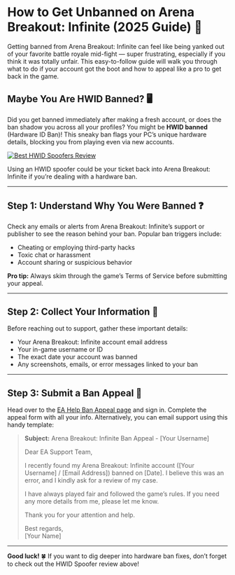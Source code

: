 # How to Get Unbanned on Arena Breakout: Infinite (2025 Guide) 🚀

Getting banned from Arena Breakout: Infinite can feel like being yanked out of your favorite battle royale mid-fight — super frustrating, especially if you think it was totally unfair. This easy-to-follow guide will walk you through what to do if your account got the boot and how to appeal like a pro to get back in the game.

## Maybe You Are HWID Banned? 🖥️

Did you get banned immediately after making a fresh account, or does the ban shadow you across all your profiles? You might be **HWID banned** (Hardware ID Ban)! This sneaky ban flags your PC’s unique hardware details, blocking you from playing even via new accounts.

[![Best HWID Spoofers Review](https://img.shields.io/badge/Best%20HWID%20Spoofers-Read%20Review-brightgreen?style=for-the-badge&logo=origin)](https://hwid-spoofer.mystrikingly.com/)

Using an HWID spoofer could be your ticket back into Arena Breakout: Infinite if you’re dealing with a hardware ban.

---

## Step 1: Understand Why You Were Banned ❓

Check any emails or alerts from Arena Breakout: Infinite’s support or publisher to see the reason behind your ban. Popular ban triggers include:
- Cheating or employing third-party hacks  
- Toxic chat or harassment  
- Account sharing or suspicious behavior  

**Pro tip:** Always skim through the game’s Terms of Service before submitting your appeal.

---

## Step 2: Collect Your Information 📝

Before reaching out to support, gather these important details:
- Your Arena Breakout: Infinite account email address  
- Your in-game username or ID  
- The exact date your account was banned  
- Any screenshots, emails, or error messages linked to your ban  

---

## Step 3: Submit a Ban Appeal 📧

Head over to the [EA Help Ban Appeal page](https://help.ea.com/en/help/account/information-about-banned-or-suspended-accounts/) and sign in. Complete the appeal form with all your info. Alternatively, you can email support using this handy template:

> **Subject:** Arena Breakout: Infinite Ban Appeal - [Your Username]  
>  
> Dear EA Support Team,  
>  
> I recently found my Arena Breakout: Infinite account ([Your Username] / [Email Address]) banned on [Date]. I believe this was an error, and I kindly ask for a review of my case.  
>  
> I have always played fair and followed the game’s rules. If you need any more details from me, please let me know.  
>  
> Thank you for your attention and help.  
>  
> Best regards,  
> [Your Name]

---

**Good luck!** 🍀 If you want to dig deeper into hardware ban fixes, don’t forget to check out the HWID Spoofer review above!